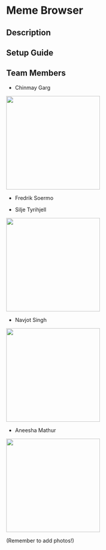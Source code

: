 # Meme Browser

## Description

## Setup Guide

## Team Members

* Chinmay Garg

<img src="https://user-images.githubusercontent.com/7217791/46566299-b463eb00-c8d0-11e8-9659-3dddbed737e2.jpg" width="250px" /> 

* Fredrik Soermo

* Silje Tyrihjell

<img src="https://user-images.githubusercontent.com/7217791/46577211-f145e580-c995-11e8-9858-470773b9cfea.jpg" height="250px" width="250px" />


* Navjot Singh

<img src="https://user-images.githubusercontent.com/7217791/46577215-2fdba000-c996-11e8-9639-5143944b6cae.jpg" height="250px" width="250px"  />

* Aneesha Mathur

<img src="https://user-images.githubusercontent.com/7217791/46577222-69141000-c996-11e8-99e7-28d31013d43d.png" height="250px" width="250px"/>

(Remember to add photos!)


